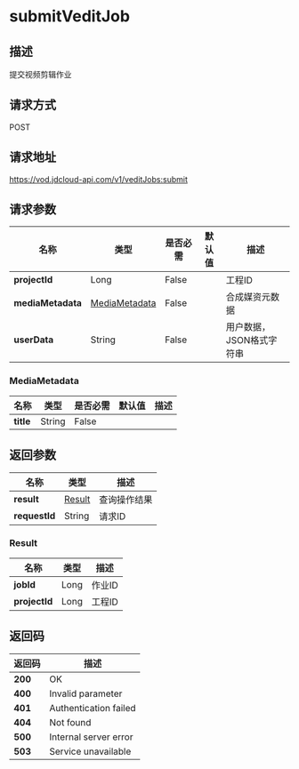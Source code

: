 # submitVeditJob


## 描述
提交视频剪辑作业

## 请求方式
POST

## 请求地址
https://vod.jdcloud-api.com/v1/veditJobs:submit


## 请求参数
|名称|类型|是否必需|默认值|描述|
|---|---|---|---|---|
|**projectId**|Long|False| |工程ID|
|**mediaMetadata**|[MediaMetadata](submitveditjob#mediametadata)|False| |合成媒资元数据|
|**userData**|String|False| |用户数据，JSON格式字符串|

### <div id="mediametadata">MediaMetadata</div>
|名称|类型|是否必需|默认值|描述|
|---|---|---|---|---|
|**title**|String|False| | |

## 返回参数
|名称|类型|描述|
|---|---|---|
|**result**|[Result](submitveditjob#result)|查询操作结果|
|**requestId**|String|请求ID|

### <div id="result">Result</div>
|名称|类型|描述|
|---|---|---|
|**jobId**|Long|作业ID|
|**projectId**|Long|工程ID|

## 返回码
|返回码|描述|
|---|---|
|**200**|OK|
|**400**|Invalid parameter|
|**401**|Authentication failed|
|**404**|Not found|
|**500**|Internal server error|
|**503**|Service unavailable|
